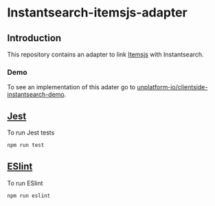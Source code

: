 # Instantsearch-itemsjs-adapter
## Introduction
This repository contains an adapter to link [Itemsjs](https://www.npmjs.com/package/itemsjs) with Instantsearch.

### Demo
To see an implementation of this adater go to [unplatform-io/clientside-instantsearch-demo](https://github.com/unplatform-io/clientside-instantsearch-demo).

## [Jest](https://jestjs.io/)
To run Jest tests
```bash
npm run test
```

## [ESlint](https://eslint.org/)
To run ESlint
```bash
npm run eslint
```
